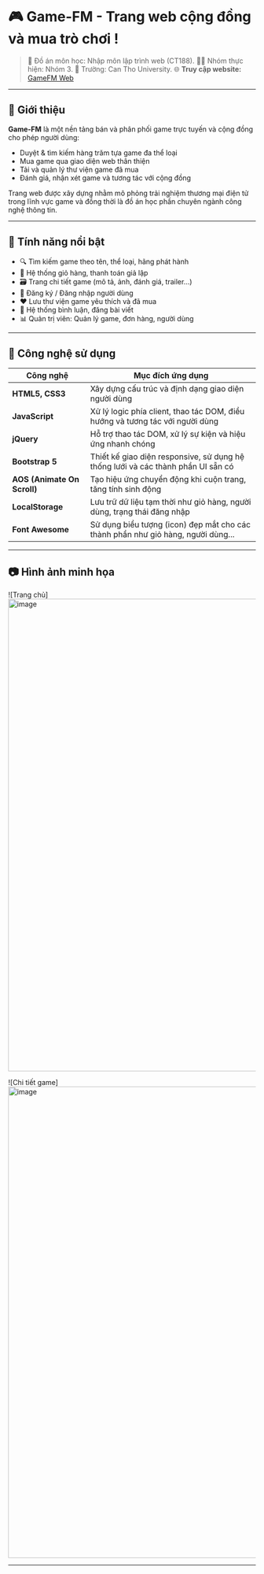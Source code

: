 # 🎮 Game-FM - Trang web cộng đồng và mua trò chơi !

> 📘 Đồ án môn học: Nhập môn lập trình web (CT188). 
> 🧑‍💻 Nhóm thực hiện: Nhóm 3. 
> 🏫 Trường: Can Tho University. 
🌐 **Truy cập website:** [GameFM Web](https://game-fm.github.io/Home/GameFM/index.html) 
---

## 📌 Giới thiệu

**Game-FM** là một nền tảng bán và phân phối game trực tuyến và cộng đồng cho phép người dùng:

- Duyệt & tìm kiếm hàng trăm tựa game đa thể loại
- Mua game qua giao diện web thân thiện
- Tải và quản lý thư viện game đã mua
- Đánh giá, nhận xét game và tương tác với cộng đồng

Trang web được xây dựng nhằm mô phỏng trải nghiệm thương mại điện tử trong lĩnh vực game và đồng thời là đồ án học phần chuyên ngành công nghệ thông tin.

---

## 🚀 Tính năng nổi bật

- 🔍 Tìm kiếm game theo tên, thể loại, hãng phát hành
- 🛒 Hệ thống giỏ hàng, thanh toán giả lập
- 🗃️ Trang chi tiết game (mô tả, ảnh, đánh giá, trailer...)
- 👤 Đăng ký / Đăng nhập người dùng
- ❤️ Lưu thư viện game yêu thích và đã mua
- 💬 Hệ thống bình luận, đăng bài viết
- 📊 Quản trị viên: Quản lý game, đơn hàng, người dùng

---

## 🧰 Công nghệ sử dụng

| Công nghệ                   | Mục đích ứng dụng                                                                |
| --------------------------- | -------------------------------------------------------------------------------- |
| **HTML5, CSS3**             | Xây dựng cấu trúc và định dạng giao diện người dùng                              |
| **JavaScript**              | Xử lý logic phía client, thao tác DOM, điều hướng và tương tác với người dùng    |
| **jQuery**                  | Hỗ trợ thao tác DOM, xử lý sự kiện và hiệu ứng nhanh chóng                       |
| **Bootstrap 5**             | Thiết kế giao diện responsive, sử dụng hệ thống lưới và các thành phần UI sẵn có |
| **AOS (Animate On Scroll)** | Tạo hiệu ứng chuyển động khi cuộn trang, tăng tính sinh động                     |
| **LocalStorage**            | Lưu trữ dữ liệu tạm thời như giỏ hàng, người dùng, trạng thái đăng nhập          |
| **Font Awesome**            | Sử dụng biểu tượng (icon) đẹp mắt cho các thành phần như giỏ hàng, người dùng... |


---

## 📷 Hình ảnh minh họa

![Trang chủ]<img width="1919" height="960" alt="image" src="https://github.com/user-attachments/assets/41d2adc1-5659-4c10-a628-f03570aa5ab2" />

![Chi tiết game]<img width="1919" height="958" alt="image" src="https://github.com/user-attachments/assets/07e89881-891b-479b-bc9f-490b6d93c436" />


---


